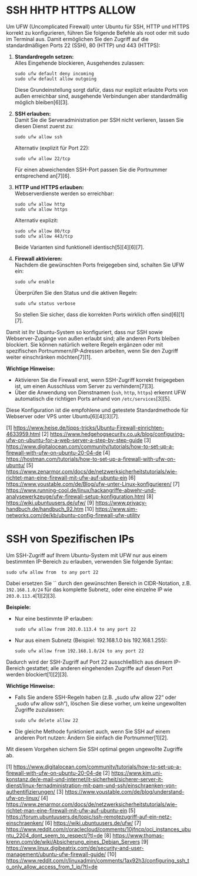 # SSH HHTP HTTPS ALLOW
Um UFW (Uncomplicated Firewall) unter Ubuntu für SSH, HTTP und HTTPS korrekt zu konfigurieren, führen Sie folgende Befehle als root oder mit sudo im Terminal aus. Damit ermöglichen Sie den Zugriff auf die standardmäßigen Ports 22 (SSH), 80 (HTTP) und 443 (HTTPS):

1. **Standardregeln setzen:**  
   Alles Eingehende blockieren, Ausgehendes zulassen:
   ```
   sudo ufw default deny incoming
   sudo ufw default allow outgoing
   ```
   Diese Grundeinstellung sorgt dafür, dass nur explizit erlaubte Ports von außen erreichbar sind, ausgehende Verbindungen aber standardmäßig möglich bleiben[6][3].

2. **SSH erlauben:**  
   Damit Sie die Serveradministration per SSH nicht verlieren, lassen Sie diesen Dienst zuerst zu:
   ```
   sudo ufw allow ssh
   ```
   Alternativ (explizit für Port 22):
   ```
   sudo ufw allow 22/tcp
   ```
   Für einen abweichenden SSH-Port passen Sie die Portnummer entsprechend an[7][6].

3. **HTTP und HTTPS erlauben:**  
   Webserverdienste werden so erreichbar:
   ```
   sudo ufw allow http
   sudo ufw allow https
   ```
   Alternativ explizit:
   ```
   sudo ufw allow 80/tcp
   sudo ufw allow 443/tcp
   ```
   Beide Varianten sind funktionell identisch[5][4][6][7].

4. **Firewall aktivieren:**  
   Nachdem die gewünschten Ports freigegeben sind, schalten Sie UFW ein:
   ```
   sudo ufw enable
   ```
   Überprüfen Sie den Status und die aktiven Regeln:
   ```
   sudo ufw status verbose
   ```
   So stellen Sie sicher, dass die korrekten Ports wirklich offen sind[6][1][7].

Damit ist Ihr Ubuntu-System so konfiguriert, dass nur SSH sowie Webserver-Zugänge von außen erlaubt sind; alle anderen Ports bleiben blockiert. Sie können natürlich weitere Regeln ergänzen oder mit spezifischen Portnummern/IP-Adressen arbeiten, wenn Sie den Zugriff weiter einschränken möchten[7][1].

**Wichtige Hinweise:**
- Aktivieren Sie die Firewall erst, wenn SSH-Zugriff korrekt freigegeben ist, um einen Ausschluss vom Server zu verhindern[7][3].
- Über die Anwendung von Dienstnamen (`ssh`, `http`, `https`) erkennt UFW automatisch die richtigen Ports anhand von `/etc/services`[3][5].

Diese Konfiguration ist die empfohlene und getestete Standardmethode für Webserver oder VPS unter Ubuntu[6][4][3][7].

[1] https://www.heise.de/tipps-tricks/Ubuntu-Firewall-einrichten-4633959.html
[2] https://www.hedgehogsecurity.co.uk/blog/configuring-ufw-on-ubuntu-for-a-web-server-a-step-by-step-guide
[3] https://www.digitalocean.com/community/tutorials/how-to-set-up-a-firewall-with-ufw-on-ubuntu-20-04-de
[4] https://hostman.com/tutorials/how-to-set-up-a-firewall-with-ufw-on-ubuntu/
[5] https://www.zenarmor.com/docs/de/netzwerksicherheitstutorials/wie-richtet-man-eine-firewall-mit-ufw-auf-ubuntu-ein
[6] https://www.youstable.com/de/Blog/ufw-unter-Linux-konfigurieren/
[7] https://www.running-cool.de/linux/hackangriffe-abwehr-und-analysewerkzeuge/ufw-firewall-setup-konfiguration.html
[8] https://wiki.ubuntuusers.de/ufw/
[9] https://www.privacy-handbuch.de/handbuch_92.htm
[10] https://www.sim-networks.com/de/kb/ubuntu-config-firewall-ufw-utility
# SSH von Spezifischen IPs
Um SSH-Zugriff auf Ihrem Ubuntu-System mit UFW nur aus einem bestimmten IP-Bereich zu erlauben, verwenden Sie folgende Syntax:

```
sudo ufw allow from  to any port 22
```

Dabei ersetzen Sie `` durch den gewünschten Bereich in CIDR-Notation, z.B. `192.168.1.0/24` für das komplette Subnetz, oder eine einzelne IP wie `203.0.113.4`[1][2][3].

**Beispiele:**
- Nur eine bestimmte IP erlauben:
  ```
  sudo ufw allow from 203.0.113.4 to any port 22
  ```
- Nur aus einem Subnetz (Beispiel: 192.168.1.0 bis 192.168.1.255):
  ```
  sudo ufw allow from 192.168.1.0/24 to any port 22
  ```

Dadurch wird der SSH-Zugriff auf Port 22 ausschließlich aus diesem IP-Bereich gestattet; alle anderen eingehenden Zugriffe auf diesen Port werden blockiert[1][2][3].

**Wichtige Hinweise:**
- Falls Sie andere SSH-Regeln haben (z.B. „sudo ufw allow 22“ oder „sudo ufw allow ssh“), löschen Sie diese vorher, um keine ungewollten Zugriffe zuzulassen:
  ```
  sudo ufw delete allow 22
  ```
- Die gleiche Methode funktioniert auch, wenn Sie SSH auf einem anderen Port nutzen: Ändern Sie einfach die Portnummer[1][2].

Mit diesem Vorgehen sichern Sie SSH optimal gegen ungewollte Zugriffe ab.

[1] https://www.digitalocean.com/community/tutorials/how-to-set-up-a-firewall-with-ufw-on-ubuntu-20-04-de
[2] https://www.kim.uni-konstanz.de/e-mail-und-internet/it-sicherheit/sicherer-server-it-dienst/linux-fernadministration-mit-pam-und-ssh/einschraenken-von-authentifizierungen/
[3] https://www.youstable.com/de/blog/understand-ufw-on-linux/
[4] https://www.zenarmor.com/docs/de/netzwerksicherheitstutorials/wie-richtet-man-eine-firewall-mit-ufw-auf-ubuntu-ein
[5] https://forum.ubuntuusers.de/topic/ssh-remotezugriff-auf-ein-netz-einschraenken/
[6] https://wiki.ubuntuusers.de/ufw/
[7] https://www.reddit.com/r/oraclecloud/comments/10jfncp/oci_instances_ubuntu_2204_dont_seem_to_respect/?tl=de
[8] https://www.thomas-krenn.com/de/wiki/Absicherung_eines_Debian_Servers
[9] https://www.linux.digibeatrix.com/de/security-and-user-management/ubuntu-ufw-firewall-guide/
[10] https://www.reddit.com/r/linuxadmin/comments/1ax92h3/configuring_ssh_to_only_allow_access_from_1_ip/?tl=de
